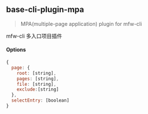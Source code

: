 ## base-cli-plugin-mpa

> MPA(multiple-page application) plugin for mfw-cli

mfw-cli 多入口项目插件

#### Options

```js
{
  page: {
    root: [string],
    pages: [string],
    file: [string],
    exclude:[string]
  },
  selectEntry: [boolean]
}
```
